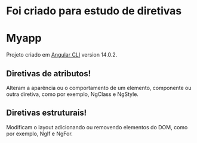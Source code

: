<h1>Foi criado para estudo de diretivas</h1>

# Myapp

Projeto criado em [Angular CLI](https://github.com/angular/angular-cli) version 14.0.2.

## Diretivas de atributos!

Alteram a aparência ou o comportamento de um elemento, componente ou outra diretiva, como por exemplo, NgClass e NgStyle.

## Diretivas estruturais!

Modificam o layout adicionando ou removendo elementos do DOM, como por exemplo, NgIf e NgFor.

